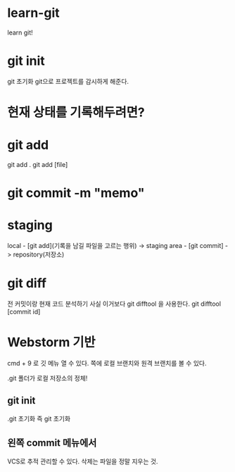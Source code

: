 # learn-git

learn git!

# git init
git 초기화 
git으로 프로젝트를 감시하게 해준다.

# 현재 상태를 기록해두려면?

# git add
git add .
git add [file]

# git commit -m "memo"

# staging
local - [git add](기록을 남길 파일을 고르는 행위) -> staging area - [git commit] -> repository(저장소)

# git diff
전 커밋이랑 현재 코드 분석하기
사실 이거보다 git difftool 을 사용한다.
git difftool [commit id]

# Webstorm 기반
cmd + 9 로 깃 메뉴 열 수 있다.
쪽에 로컬 브랜치와 원격 브랜치를 볼 수 있다.

.git 폴더가 로컬 저장소의 정체!

## git init
.git 초기화 즉 git 초기화

## 왼쪽 commit 메뉴에서
VCS로 추적 관리할 수 있다.
삭제는 파일을 정말 지우는 것.